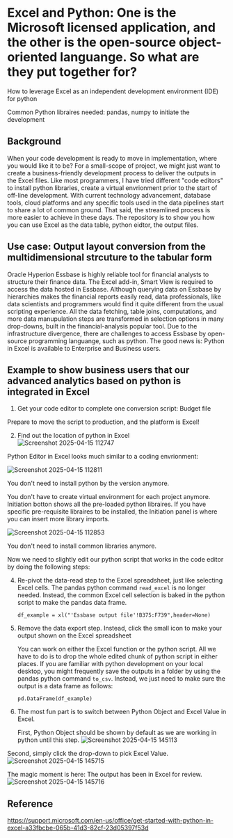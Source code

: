 # Excel and Python: One is the Microsoft licensed application, and the other is the open-source object-oriented languange. So what are they put together for?

How to leverage Excel as an independent development environment (IDE) for python
 
Common Python libraires needed: pandas, numpy to initiate the development 
## Background
When your code development is ready to move in implementation, where you would like it to be? For a small-scope of project, we might just want to create a business-friendly development process to deliver the outputs in the Excel files. Like most programmers, I have tried different "code editors" to install python libraries, create a virtual envrionment prior to the start of off-line development. With current technology advancement, database tools, cloud platforms and any specific tools used in the data pipelines start to share a lot of common ground. That said, the streamlined process is more easier to achieve in these days. The repository is to show you how you can use Excel as the data table, python eidtor, the output files.
## Use case: Output layout conversion from the multidimensional strcuture to the tabular form
Oracle Hyperion Essbase is highly reliable tool for financial analysts to structure their finance data. The Excel add-in, Smart View is required to access the data hosted in Essbase. Although querying data on Essbase by hierarchies makes the financial reports easily read, data professionals, like data scientists and programmers would find it quite different from the usual scripting experience. All the data fetching, table joins, computations, and more data manupulation steps are transformed in selection options in many drop-downs, built in the financial-analysis popular tool. Due to the infrastructure divergence, there are challenges to access Essbase by open-source programming languange, such as python. The good news is: Python in Excel is available to Enterprise and Business users.
## Example to show business users that our advanced analytics based on python is integrated in Excel
1. Get your code editor to complete one conversion script: Budget file

Prepare to move the script to production, and the platform is Excel!

2. Find out the location of python in Excel
![Screenshot 2025-04-15 112747](https://github.com/user-attachments/assets/d1d0c246-bc0b-4387-8598-0f2ddbb08103)

Python Editor in Excel looks much similar to a coding envrionment:

![Screenshot 2025-04-15 112811](https://github.com/user-attachments/assets/6acc2b09-53b2-4562-ac53-bfadd9f4a10a)

   You don't need to install python by the version anymore.

   You don't have to create virtual environment for each project anymore. Initiation botton shows all the pre-loaded python libraires. If you have specific pre-requisite libraires to be installed, the Initiation panel is where you can insert more library imports.
   
![Screenshot 2025-04-15 112853](https://github.com/user-attachments/assets/6784c364-79f1-4483-8c25-bcb3dea3e85d)

   You don't need to install common libraries anymore.
   
Now we need to slightly edit our python script that works in the code editor by doing the following steps:

4. Re-pivot the data-read step to the Excel spreadsheet, just like selecting Excel cells. The pandas python command ``read_excel`` is no longer needed. Instead, the common Excel cell selection is baked in the python script to make the pandas data frame.
   
   ``df_example = xl("'Essbase output file'!B375:F739",header=None)``
   
6. Remove the data export step. Instead, click the small icon to make your output shown on the Excel spreadsheet
   
   You can work on either the Excel function or the python script. All we have to do is to drop the whole edited chunk of python script in either places. If you are familiar with python development on your local desktop, you might frequently save the outputs in a folder by using the pandas python command ``to_csv``. Instead, we just need to make sure the output is a data frame as follows: 

   ``pd.DataFrame(df_example)``
7. The most fun part is to switch between Python Object and Excel Value in Excel.
   
   First, Python Object should be shown by default as we are working in python until this step.
   ![Screenshot 2025-04-15 145113](https://github.com/user-attachments/assets/ee74222d-9a07-4aa5-a7bf-81069f60f772)

  Second, simply click the drop-down to pick Excel Value.
  ![Screenshot 2025-04-15 145715](https://github.com/user-attachments/assets/a377f375-d541-4c99-b7e2-95bf3ce8734b)

  The magic moment is here: The output has been in Excel for review.
  ![Screenshot 2025-04-15 145716](https://github.com/user-attachments/assets/b7e8c995-2b59-4cba-b631-b011b352cf0d)

## Reference
https://support.microsoft.com/en-us/office/get-started-with-python-in-excel-a33fbcbe-065b-41d3-82cf-23d05397f53d
